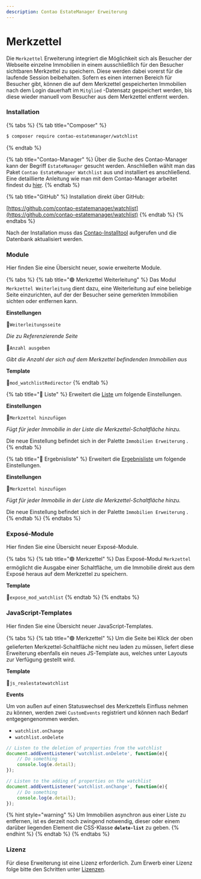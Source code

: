 ```yaml
---
description: Contao EstateManager Erweiterung
---
```


# Merkzettel

Die `Merkzettel` Erweiterung integriert die Möglichkeit sich als Besucher der Webseite einzelne Immobilien in einem ausschließlich für den Besucher sichtbaren Merkzettel zu speichern. Diese werden dabei vorerst für die laufende Session beibehalten. Sofern es einen internen Bereich für Besucher gibt, können die auf dem Merkzettel gespeicherten Immobilien nach dem Login dauerhaft im `Mitglied` -Datensatz gespeichert werden, bis diese wieder manuell vom Besucher aus dem Merkzettel entfernt werden.

### Installation

{% tabs %}
{% tab title="Composer" %}
```bash
$ composer require contao-estatemanager/watchlist
```
{% endtab %}

{% tab title="Contao-Manager" %}
Über die Suche des Contao-Manager kann der Begriff `EstateManager` gesucht werden. Anschließen wählt man das Paket `Contao EstateManager Watchlist` aus und installiert es anschließend. Eine detaillierte Anleitung wie man mit dem Contao-Manager arbeitet findest du [hier](https://docs.contao.org/manual/de/installation/erweiterungen-installieren/).
{% endtab %}

{% tab title="GitHub" %}
Installation direkt über GitHub:

[https://github.com/contao-estatemanager/watchlist](https://github.com/contao-estatemanager/watchlist)
{% endtab %}
{% endtabs %}

Nach der Installation muss das [Contao-Installtool](https://docs.contao.org/manual/de/installation/contao-installtool/) aufgerufen und die Datenbank aktualisiert werden. 

### Module

Hier finden Sie eine Übersicht neuer, sowie erweiterte Module.

{% tabs %}
{% tab title="🟢 Merkzettel Weiterleitung" %}
Das Modul `Merkzettel Weiterleitung` dient dazu, eine Weiterleitung auf eine beliebige Seite einzurichten, auf der der Besucher seine gemerkten Immobilien sichten oder entfernen kann. 

**Einstellungen**

🔹`Weiterleitungsseite`

_Die zu Referenzierende Seite_

🔹`Anzahl ausgeben`

_Gibt die Anzahl der sich auf dem Merkzettel befindenden Immobilien aus_

**Template**

🔸`mod_watchlistRedirector`
{% endtab %}

{% tab title="🔵 Liste" %}
Erweitert die [Liste](../../installation-konfiguration/frontend-konfiguration/module/liste.md) um folgende Einstellungen.

**Einstellungen**

🔹`Merkzettel hinzufügen`

_Fügt für jeder Immobilie in der Liste die Merkzettel-Schaltfläche hinzu._

Die neue Einstellung befindet sich in der Palette `Immobilien Erweiterung` .
{% endtab %}

{% tab title="🔵 Ergebnisliste" %}
Erweitert die [Ergebnisliste](../../installation-konfiguration/frontend-konfiguration/module/ergebnisliste.md) um folgende Einstellungen.

**Einstellungen**

🔹`Merkzettel hinzufügen`

_Fügt für jeder Immobilie in der Liste die Merkzettel-Schaltfläche hinzu._

Die neue Einstellung befindet sich in der Palette `Immobilien Erweiterung` .
{% endtab %}
{% endtabs %}

### Exposé-Module

Hier finden Sie eine Übersicht neuer Exposé-Module.

{% tabs %}
{% tab title="🟢 Merkzettel" %}
Das Exposé-Modul `Merkzettel` ermöglicht die Ausgabe einer Schaltfläche, um die Immobilie direkt aus dem Exposé heraus auf dem Merkzettel zu speichern.

**Template**

🔸`expose_mod_watchlist`
{% endtab %}
{% endtabs %}

### JavaScript-Templates

Hier finden Sie eine Übersicht neuer JavaScript-Templates.

{% tabs %}
{% tab title="🟢 Merkzettel" %}
Um die Seite bei Klick der oben gelieferten Merkzettel-Schaltfläche nicht neu laden zu müssen, liefert diese Erweiterung ebenfalls ein neues JS-Template aus, welches unter Layouts zur Verfügung gestellt wird.

**Template**

🔸`js_realestatewatchlist`

**Events**

Um von außen auf einen Statuswechsel des Merkzettels Einfluss nehmen zu können, werden zwei `CustomEvents` registriert und können nach Bedarf entgegengenommen werden.

* `watchlist.onChange`
* `watchlist.onDelete`

```javascript
// Listen to the deletion of properties from the watchlist
document.addEventListener('watchlist.onDelete', function(e){
    // Do something
    console.log(e.detail);
});

// Listen to the adding of properties on the watchlist
document.addEventListener('watchlist.onChange', function(e){
    // Do something
    console.log(e.detail);
});
```

{% hint style="warning" %}
Um Immobilien asynchron aus einer Liste zu entfernen, ist es derzeit noch zwingend notwendig, dieser oder einem darüber liegenden Element die CSS-Klasse **`delete-list`** zu geben.
{% endhint %}
{% endtab %}
{% endtabs %}

### Lizenz

Für diese Erweiterung ist eine Lizenz erforderlich. Zum Erwerb einer Lizenz folge bitte den Schritten unter [Lizenzen](../lizenzen.md).



